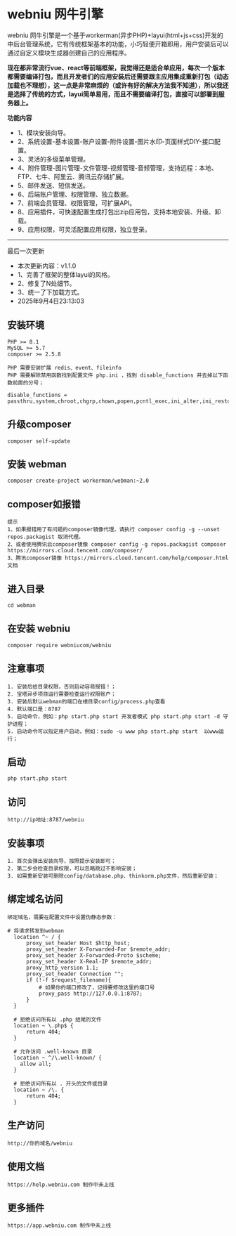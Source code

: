 # webniu 网牛引擎
webniu 网牛引擎是一个基于workerman(异步PHP)+layui(html+js+css)开发的中后台管理系统，它有传统框架基本的功能，小巧轻便开箱即用，用户安装后可以通过自定义模块生成器创建自己的应用程序。  

**现在都非常流行vue、react等前端框架，我觉得还是适合单应用，每次一个版本都需要编译打包，而且开发者们的应用安装后还需要跟主应用集成重新打包（动态加载也不理想），这一点是非常麻烦的（或许有好的解决方法我不知道），所以我还是选择了传统的方式，layui简单易用，而且不需要编译打包，直接可以部署到服务器上。**

**功能内容** 
* 1、模块安装向导。
* 2、系统设置-基本设置-账户设置-附件设置-图片水印-页面样式DIY-接口配置。
* 3、灵活的多级菜单管理。
* 4、附件管理-图片管理-文件管理-视频管理-音频管理，支持远程：本地、FTP、七牛、阿里云、腾讯云存储扩展。
* 5、邮件发送、短信发送。
* 6、后端账户管理、权限管理、独立数据。
* 7、前端会员管理、权限管理，可扩展API。
* 8、应用插件，可快速配置生成打包出zip应用包，支持本地安装、升级、卸载。
* 9、应用权限，可灵活配置应用权限，独立登录。
----
最后一次更新
* 本次更新内容：v1.1.0
* 1、完善了框架的整体layui的风格。
* 2、修复了N处细节。
* 3、统一了下加载方式。
* 2025年9月4日23:13:03
## 安装环境
```
PHP >= 8.1
MySQL >= 5.7
composer >= 2.5.8
```
```
PHP 需要安装扩展 redis、event、fileinfo
PHP 需要解除禁用函数找到配置文件 php.ini ，找到 disable_functions 并去掉以下函数前面的分号；
```
```
disable_functions = passthru,system,chroot,chgrp,chown,popen,pcntl_exec,ini_alter,ini_restore,dl,openlog,syslog,readlink,symlink,popepassthru,pcntl_waitpid,pcntl_wifexited,pcntl_wifstopped,pcntl_wifsignaled,pcntl_wifcontinued,pcntl_wexitstatus,pcntl_wtermsig,pcntl_wstopsig,pcntl_get_last_error,pcntl_strerror,pcntl_sigprocmask,pcntl_sigwaitinfo,pcntl_sigtimedwait,pcntl_exec,pcntl_getpriority,pcntl_setpriority,imap_open,apache_setenv
```
## 升级composer
```
composer self-update
```
## 安装 webman
```
composer create-project workerman/webman:~2.0
```
## composer如报错
```
提示
1、如果报错用了有问题的composer镜像代理，请执行 composer config -g --unset repos.packagist 取消代理。
2、或者使用腾讯云composer镜像 composer config -g repos.packagist composer https://mirrors.cloud.tencent.com/composer/
3、腾讯composer镜像 https://mirrors.cloud.tencent.com/help/composer.html 文档
```
## 进入目录
```
cd webman
```
## 在安装 webniu
```
composer require webniucom/webniu
```
## 注意事项
```
1. 安装后给目录权限，否则启动容易报错！；
2. 宝塔异步项目运行需要检查运行权限账户；
3. 安装后默认webman的端口在根目录config/process.php查看
4. 默认端口是：8787
5. 启动命令，例如：php start.php start 开发者模式 php start.php start -d 守护进程；
5. 启动命令可以指定用户启动，例如：sudo -u www php start.php start  以www运行；
```
## 启动
```
php start.php start
```
## 访问
```
http://ip地址:8787/webniu
```
## 安装事项
```
1. 首次会弹出安装向导，按照提示安装即可；
2. 第二步会检查目录权限，可以忽略跳过不影响安装；
3. 如需重新安装可删除config/database.php、thinkorm.php文件，然后重新安装；
```
## 绑定域名访问
```
绑定域名，需要在配置文件中设置伪静态参数：
```
```
# 将请求转发到webman
  location ^~ / {
      proxy_set_header Host $http_host;
      proxy_set_header X-Forwarded-For $remote_addr;
      proxy_set_header X-Forwarded-Proto $scheme;
      proxy_set_header X-Real-IP $remote_addr;
      proxy_http_version 1.1;
      proxy_set_header Connection "";
      if (!-f $request_filename){
          # 如果你的端口修改了，记得要修改这里的端口号
          proxy_pass http://127.0.0.1:8787;
      }
  }

  # 拒绝访问所有以 .php 结尾的文件
  location ~ \.php$ {
      return 404;
  }

  # 允许访问 .well-known 目录
  location ~ ^/\.well-known/ {
    allow all;
  }

  # 拒绝访问所有以 . 开头的文件或目录
  location ~ /\. {
      return 404;
  }
```
## 生产访问
```
http://你的域名/webniu
```
## 使用文档
```
https://help.webniu.com 制作中未上线
```
## 更多插件
```
https://app.webniu.com 制作中未上线
```

 


